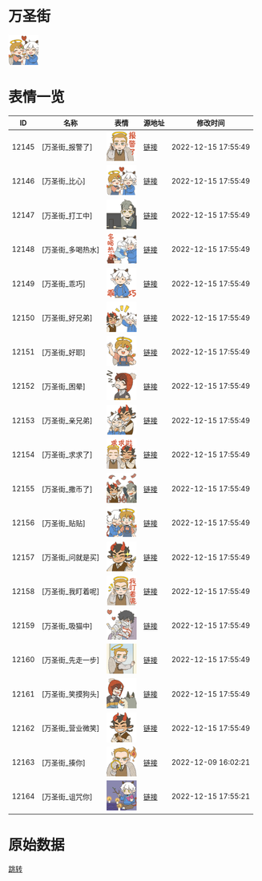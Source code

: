 # 万圣街

<img src="./cover.png" height="60" alt="cover" />

# 表情一览

|ID|名称|表情|源地址|修改时间|
|----|----|----|----|----|
|12145|[万圣街_报警了]|<img src="./pic/012145_%5B万圣街_报警了%5D.png" height="60" alt="报警了"/>|[链接](https://i0.hdslb.com/bfs/emote/8cf28c7de4b5c1dd18f76b74ff8cb97cce759a7e.png)|2022-12-15 17:55:49|
|12146|[万圣街_比心]|<img src="./pic/012146_%5B万圣街_比心%5D.png" height="60" alt="比心"/>|[链接](https://i0.hdslb.com/bfs/emote/110d29b6a4d899788b4beaa4e2d124e4c51dc430.png)|2022-12-15 17:55:49|
|12147|[万圣街_打工中]|<img src="./pic/012147_%5B万圣街_打工中%5D.png" height="60" alt="打工中"/>|[链接](https://i0.hdslb.com/bfs/emote/1ed9f97c16b99808bf9925d588a1bdf44c412212.png)|2022-12-15 17:55:49|
|12148|[万圣街_多喝热水]|<img src="./pic/012148_%5B万圣街_多喝热水%5D.png" height="60" alt="多喝热水"/>|[链接](https://i0.hdslb.com/bfs/emote/0d77db71bbcf14af31f8d2c30f58fccd9fffcbb0.png)|2022-12-15 17:55:49|
|12149|[万圣街_乖巧]|<img src="./pic/012149_%5B万圣街_乖巧%5D.png" height="60" alt="乖巧"/>|[链接](https://i0.hdslb.com/bfs/emote/4b17014b32a14a84e4d2cac625d5fffe30902989.png)|2022-12-15 17:55:49|
|12150|[万圣街_好兄弟]|<img src="./pic/012150_%5B万圣街_好兄弟%5D.png" height="60" alt="好兄弟"/>|[链接](https://i0.hdslb.com/bfs/emote/b3a80853b3827fa8554996c67a9bc0af23c30fef.png)|2022-12-15 17:55:49|
|12151|[万圣街_好耶]|<img src="./pic/012151_%5B万圣街_好耶%5D.png" height="60" alt="好耶"/>|[链接](https://i0.hdslb.com/bfs/emote/807ed280b1f43a63d172fba4ab37d615f58e3b31.png)|2022-12-15 17:55:49|
|12152|[万圣街_困晕]|<img src="./pic/012152_%5B万圣街_困晕%5D.png" height="60" alt="困晕"/>|[链接](https://i0.hdslb.com/bfs/emote/81e8bc1fb18640d0a3e8c4b7d70b71ff4e5cad72.png)|2022-12-15 17:55:49|
|12153|[万圣街_亲兄弟]|<img src="./pic/012153_%5B万圣街_亲兄弟%5D.png" height="60" alt="亲兄弟"/>|[链接](https://i0.hdslb.com/bfs/emote/4c611ca26b507c93c383a3dcc51e9b4bf7af0171.png)|2022-12-15 17:55:49|
|12154|[万圣街_求求了]|<img src="./pic/012154_%5B万圣街_求求了%5D.png" height="60" alt="求求了"/>|[链接](https://i0.hdslb.com/bfs/emote/da5ad8f6f021306ec18e8233185988a11179e204.png)|2022-12-15 17:55:49|
|12155|[万圣街_撒币了]|<img src="./pic/012155_%5B万圣街_撒币了%5D.png" height="60" alt="撒币了"/>|[链接](https://i0.hdslb.com/bfs/emote/65fd5707261d97ff94bd7fe6559fe755d348f9c5.png)|2022-12-15 17:55:49|
|12156|[万圣街_贴贴]|<img src="./pic/012156_%5B万圣街_贴贴%5D.png" height="60" alt="贴贴"/>|[链接](https://i0.hdslb.com/bfs/emote/9cb0f41c9905ff1ce8f8ab671c28924ec69b9211.png)|2022-12-15 17:55:49|
|12157|[万圣街_问就是买]|<img src="./pic/012157_%5B万圣街_问就是买%5D.png" height="60" alt="问就是买"/>|[链接](https://i0.hdslb.com/bfs/emote/5232918c13ae009af69da75c5c6bab5c08c40bdc.png)|2022-12-15 17:55:49|
|12158|[万圣街_我盯着呢]|<img src="./pic/012158_%5B万圣街_我盯着呢%5D.png" height="60" alt="我盯着呢"/>|[链接](https://i0.hdslb.com/bfs/emote/8c9230945b5c08675f3bcd353e05270e83e7e8b7.png)|2022-12-15 17:55:49|
|12159|[万圣街_吸猫中]|<img src="./pic/012159_%5B万圣街_吸猫中%5D.png" height="60" alt="吸猫中"/>|[链接](https://i0.hdslb.com/bfs/emote/4d9d77931127516163cf4ae73ee6110b76b49e79.png)|2022-12-15 17:55:49|
|12160|[万圣街_先走一步]|<img src="./pic/012160_%5B万圣街_先走一步%5D.png" height="60" alt="先走一步"/>|[链接](https://i0.hdslb.com/bfs/emote/d2127df5965e0df514fa6264ef1df73c1c263571.png)|2022-12-15 17:55:49|
|12161|[万圣街_笑摸狗头]|<img src="./pic/012161_%5B万圣街_笑摸狗头%5D.png" height="60" alt="笑摸狗头"/>|[链接](https://i0.hdslb.com/bfs/emote/5d3fc781dc56ab80cd4c71faf4ba0e04e92797aa.png)|2022-12-15 17:55:49|
|12162|[万圣街_营业微笑]|<img src="./pic/012162_%5B万圣街_营业微笑%5D.png" height="60" alt="营业微笑"/>|[链接](https://i0.hdslb.com/bfs/emote/ab5baf0c0a06bf87a4dcf68a4ae09005f1f0e28a.png)|2022-12-15 17:55:49|
|12163|[万圣街_揍你]|<img src="./pic/012163_%5B万圣街_揍你%5D.png" height="60" alt="揍你"/>|[链接](https://i0.hdslb.com/bfs/emote/bf151a14b9cf43217e72f9239f93aac014bf124c.png)|2022-12-09 16:02:21|
|12164|[万圣街_诅咒你]|<img src="./pic/012164_%5B万圣街_诅咒你%5D.png" height="60" alt="诅咒你"/>|[链接](https://i0.hdslb.com/bfs/emote/2f7540827b905ad83b6ecd5c7f94c8b27c0c5ee2.png)|2022-12-15 17:55:21|

# 原始数据

[跳转](./raw.json)

